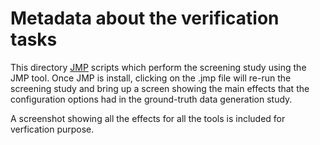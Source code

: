 # Metadata about the verification tasks

This directory [JMP](https://www.jmp.com) scripts which perform the screening study using the JMP tool. Once JMP is install, clicking on the .jmp file will re-run the screening study and bring up a screen showing the main effects that the configuration options had in the ground-truth data generation study.

A screenshot showing all the effects for all the tools is included for verfication purpose.